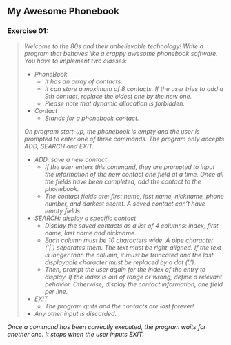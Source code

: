 ## My Awesome Phonebook
### Exercise 01:

> <i>Welcome to the 80s and their unbelievable technology! Write a program that behaves
> like a crappy awesome phonebook software.<br>
> You have to implement two classes:<br>
> * PhoneBook
>   * It has an array of contacts.
>   * It can store a maximum of 8 contacts. If the user tries to add a 9th contact,
> replace the oldest one by the new one.
>   * Please note that dynamic allocation is forbidden.
> * Contact
>   * Stands for a phonebook contact.
>
> On program start-up, the phonebook is empty and the user is prompted to enter one
> of three commands. The program only accepts ADD, SEARCH and EXIT.
> * ADD: save a new contact
>   * If the user enters this command, they are prompted to input the information
> of the new contact one field at a time. Once all the fields have been completed,
> add the contact to the phonebook.
>   * The contact fields are: first name, last name, nickname, phone number, and
darkest secret. A saved contact can’t have empty fields.
> * SEARCH: display a specific contact
>   * Display the saved contacts as a list of 4 columns: index, first name, last
>name and nickname.
>   * Each column must be 10 characters wide. A pipe character (’|’) separates
> them. The text must be right-aligned. If the text is longer than the column,
> it must be truncated and the last displayable character must be replaced by a
> dot (’.’).
>   * Then, prompt the user again for the index of the entry to display. If the index
> is out of range or wrong, define a relevant behavior. Otherwise, display the
> contact information, one field per line.
> * EXIT
>   * The program quits and the contacts are lost forever!
> * Any other input is discarded.

Once a command has been correctly executed, the program waits for another one. It
stops when the user inputs EXIT.</i>
